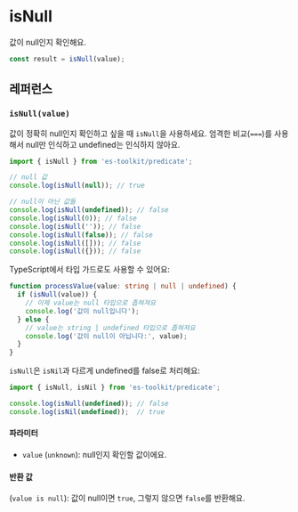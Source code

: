 # isNull

값이 null인지 확인해요.

```typescript
const result = isNull(value);
```

## 레퍼런스

### `isNull(value)`

값이 정확히 null인지 확인하고 싶을 때 `isNull`을 사용하세요. 엄격한 비교(`===`)를 사용해서 null만 인식하고 undefined는 인식하지 않아요.

```typescript
import { isNull } from 'es-toolkit/predicate';

// null 값
console.log(isNull(null)); // true

// null이 아닌 값들
console.log(isNull(undefined)); // false
console.log(isNull(0)); // false
console.log(isNull('')); // false
console.log(isNull(false)); // false
console.log(isNull([])); // false
console.log(isNull({})); // false
```

TypeScript에서 타입 가드로도 사용할 수 있어요:

```typescript
function processValue(value: string | null | undefined) {
  if (isNull(value)) {
    // 이제 value는 null 타입으로 좁혀져요
    console.log('값이 null입니다');
  } else {
    // value는 string | undefined 타입으로 좁혀져요
    console.log('값이 null이 아닙니다:', value);
  }
}
```

`isNull`은 `isNil`과 다르게 undefined를 false로 처리해요:

```typescript
import { isNull, isNil } from 'es-toolkit/predicate';

console.log(isNull(undefined)); // false
console.log(isNil(undefined));  // true
```

#### 파라미터

- `value` (`unknown`): null인지 확인할 값이에요.

#### 반환 값

(`value is null`): 값이 null이면 `true`, 그렇지 않으면 `false`를 반환해요.
